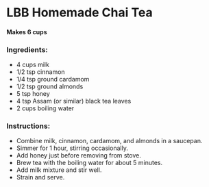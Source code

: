 # LBB Homemade Chai Tea
#### Makes 6 cups

### Ingredients:
* 4 cups milk
* 1/2 tsp cinnamon
* 1/4 tsp ground cardamom
* 1/2 tsp ground almonds
* 5 tsp honey
* 4 tsp Assam (or similar) black tea leaves
* 2 cups boiling water

### Instructions:
* Combine milk, cinnamon, cardamom, and almonds in a saucepan.
* Simmer for 1 hour, stirring occasionally.
* Add honey just before removing from stove.
* Brew tea with the boiling water for about 5 minutes.
* Add milk mixture and stir well.
* Strain and serve.
